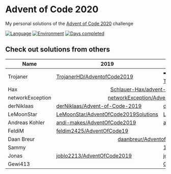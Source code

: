 # Advent of Code 2020

My personal solutions of the [Advent of Code 2020](https://adventofcode.com/year/2020) challenge

[![Language](https://img.shields.io/badge/Language-TypeScript-blue)](https://www.typescriptlang.org/)
[![Environment](https://img.shields.io/badge/Environment-Deno-white)](https://deno.land/)
[![Days completed](https://img.shields.io/badge/Days%20completed-12-red)](https://github.com/TrojanerHD/AdventofCode2020/tree/main/src/)

## Check out solutions from others

<table>
    <thead>
        <tr>
            <th>Name</th>
            <th>2019</th>
            <th>2020</th>
        </tr>
    </thead>
    <tbody>
        <tr>
            <td>Trojaner</td>
            <td><a href="https://github.com/TrojanerHD/AdventofCode2019">TrojanerHD/AdventofCode2019</a></td>
            <td>➡️ <a href="https://github.com/TrojanerHD/AdventofCode2020">TrojanerHD/AdventofCode2020</a></td>
        </tr>
        <tr>
            <td>Hax</td>
            <td colspan=2 align="center"><a href="https://github.com/Schlauer-Hax/advent-of-code">Schlauer-Hax/advent-of-code</a></td>
        </tr>
        <tr>
            <td>networkException</td>
            <td colspan=2 align="center"><a href="https://github.com/networkException/AdventOfCode">networkException/AdventOfCode</a></td>
        </tr>
        <tr>
            <td>derNiklaas</td>
            <td><a href="https://github.com/derNiklaas/Advent-of-Code-2019">derNiklaas/Advent-of-Code-2019</a></td>
            <td><a href="https://github.com/derNiklaas/AoC-2020">derNiklaas/AoC-2020</a></td>
        </tr>
        <tr>
            <td>LeMoonStar</td>
            <td><a href="https://github.com/LeMoonStar/AdventOfCode2019Solutions">LeMoonStar/AdventOfCode2019Solutions</a></td>
            <td><a href="https://github.com/LeMoonStar/AoC20">LeMoonStar/AoC20</a></td>
        </tr>
        <tr>
            <td>Andreas Kohler</td>
            <td><a href="https://github.com/andi-makes/AdventOfCode2019">andi-makes/AdventOfCode2019</a></td>
            <td><a href="https://github.com/andi-makes/aoc2020">andi-makes/aoc2020</a></td>
        </tr>
        <tr>
            <td>FeldiM</td>
            <td><a href="https://github.com/feldim2425/AdventOfCode19">feldim2425/AdventOfCode19</a></td>
            <td></td>
        </tr>
        <tr>
            <td>Daan Breur</td>
            <td colspan=2 align="center"><a href="https://github.com/daanbreur/AdventofCode">daanbreur/AdventofCode</a></td>
        </tr>
        <tr>
            <td>Sammy</td>
            <td></td>
            <td><a href="https://github.com/1Turtle/AdventOfCode2020">1Turtle/AdventOfCode2020</a></td>
        </tr>
        <tr>
            <td>Jonas</td>
            <td><a href="https://github.com/joblo2213/AdventOfCode2019">joblo2213/AdventOfCode2019</a></td>
            <td><a href="https://github.com/joblo2213/AdventOfCode2020">joblo2213/AdventOfCode2020</a></td>
        </tr>
        <tr>
            <td>Gewi413</td>
            <td></td>
            <td><a href="https://github.com/Gewi413/AdventOfCode">Gewi413/AdventOfCode</a></td>
        </tr>
    </tbody>
</table>
